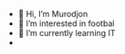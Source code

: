 - 👋 Hi, I’m Murodjon
- 👀 I’m interested in footbal
- 🌱 I’m currently learning IT
-

<!---
omonjonovm/omonjonovm is a ✨ special ✨ repository because its `README.md` (this file) appears on your GitHub profile.
You can click the Preview link to take a look at your changes.
--->
